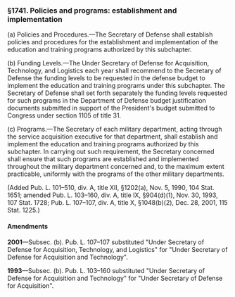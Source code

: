 ### §1741. Policies and programs: establishment and implementation ###

(a) Policies and Procedures.—The Secretary of Defense shall establish policies and procedures for the establishment and implementation of the education and training programs authorized by this subchapter.

(b) Funding Levels.—The Under Secretary of Defense for Acquisition, Technology, and Logistics each year shall recommend to the Secretary of Defense the funding levels to be requested in the defense budget to implement the education and training programs under this subchapter. The Secretary of Defense shall set forth separately the funding levels requested for such programs in the Department of Defense budget justification documents submitted in support of the President's budget submitted to Congress under section 1105 of title 31.

(c) Programs.—The Secretary of each military department, acting through the service acquisition executive for that department, shall establish and implement the education and training programs authorized by this subchapter. In carrying out such requirement, the Secretary concerned shall ensure that such programs are established and implemented throughout the military department concerned and, to the maximum extent practicable, uniformly with the programs of the other military departments.

(Added Pub. L. 101–510, div. A, title XII, §1202(a), Nov. 5, 1990, 104 Stat. 1651; amended Pub. L. 103–160, div. A, title IX, §904(d)(1), Nov. 30, 1993, 107 Stat. 1728; Pub. L. 107–107, div. A, title X, §1048(b)(2), Dec. 28, 2001, 115 Stat. 1225.)

#### Amendments ####

**2001**—Subsec. (b). Pub. L. 107–107 substituted "Under Secretary of Defense for Acquisition, Technology, and Logistics" for "Under Secretary of Defense for Acquisition and Technology".

**1993**—Subsec. (b). Pub. L. 103–160 substituted "Under Secretary of Defense for Acquisition and Technology" for "Under Secretary of Defense for Acquisition".